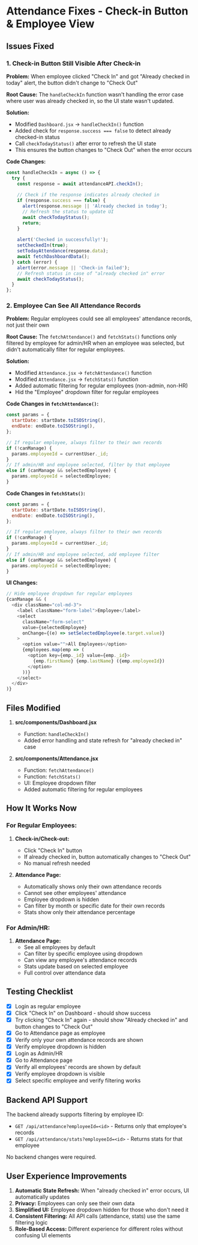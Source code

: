 # Attendance Fixes - Check-in Button & Employee View

## Issues Fixed

### 1. Check-in Button Still Visible After Check-in
**Problem:** When employee clicked "Check In" and got "Already checked in today" alert, the button didn't change to "Check Out"

**Root Cause:** The `handleCheckIn` function wasn't handling the error case where user was already checked in, so the UI state wasn't updated.

**Solution:**
- Modified `Dashboard.jsx` → `handleCheckIn()` function
- Added check for `response.success === false` to detect already checked-in status
- Call `checkTodayStatus()` after error to refresh the UI state
- This ensures the button changes to "Check Out" when the error occurs

**Code Changes:**
```javascript
const handleCheckIn = async () => {
  try {
    const response = await attendanceAPI.checkIn();
    
    // Check if the response indicates already checked in
    if (response.success === false) {
      alert(response.message || 'Already checked in today');
      // Refresh the status to update UI
      await checkTodayStatus();
      return;
    }
    
    alert('Checked in successfully!');
    setCheckedIn(true);
    setTodayAttendance(response.data);
    await fetchDashboardData();
  } catch (error) {
    alert(error.message || 'Check-in failed');
    // Refresh status in case of "already checked in" error
    await checkTodayStatus();
  }
};
```

### 2. Employee Can See All Attendance Records
**Problem:** Regular employees could see all employees' attendance records, not just their own

**Root Cause:** The `fetchAttendance()` and `fetchStats()` functions only filtered by employee for admin/HR when an employee was selected, but didn't automatically filter for regular employees.

**Solution:**
- Modified `Attendance.jsx` → `fetchAttendance()` function
- Modified `Attendance.jsx` → `fetchStats()` function
- Added automatic filtering for regular employees (non-admin, non-HR)
- Hid the "Employee" dropdown filter for regular employees

**Code Changes in `fetchAttendance()`:**
```javascript
const params = {
  startDate: startDate.toISOString(),
  endDate: endDate.toISOString(),
};

// If regular employee, always filter to their own records
if (!canManage) {
  params.employeeId = currentUser._id;
}
// If admin/HR and employee selected, filter by that employee
else if (canManage && selectedEmployee) {
  params.employeeId = selectedEmployee;
}
```

**Code Changes in `fetchStats()`:**
```javascript
const params = {
  startDate: startDate.toISOString(),
  endDate: endDate.toISOString(),
};

// If regular employee, always filter to their own records
if (!canManage) {
  params.employeeId = currentUser._id;
}
// If admin/HR and employee selected, add employee filter
else if (canManage && selectedEmployee) {
  params.employeeId = selectedEmployee;
}
```

**UI Changes:**
```javascript
// Hide employee dropdown for regular employees
{canManage && (
  <div className="col-md-3">
    <label className="form-label">Employee</label>
    <select 
      className="form-select"
      value={selectedEmployee}
      onChange={(e) => setSelectedEmployee(e.target.value)}
    >
      <option value="">All Employees</option>
      {employees.map(emp => (
        <option key={emp._id} value={emp._id}>
          {emp.firstName} {emp.lastName} ({emp.employeeId})
        </option>
      ))}
    </select>
  </div>
)}
```

## Files Modified

1. **src/components/Dashboard.jsx**
   - Function: `handleCheckIn()`
   - Added error handling and state refresh for "already checked in" case

2. **src/components/Attendance.jsx**
   - Function: `fetchAttendance()`
   - Function: `fetchStats()`
   - UI: Employee dropdown filter
   - Added automatic filtering for regular employees

## How It Works Now

### For Regular Employees:
1. **Check-in/Check-out:**
   - Click "Check In" button
   - If already checked in, button automatically changes to "Check Out"
   - No manual refresh needed

2. **Attendance Page:**
   - Automatically shows only their own attendance records
   - Cannot see other employees' attendance
   - Employee dropdown is hidden
   - Can filter by month or specific date for their own records
   - Stats show only their attendance percentage

### For Admin/HR:
1. **Attendance Page:**
   - See all employees by default
   - Can filter by specific employee using dropdown
   - Can view any employee's attendance records
   - Stats update based on selected employee
   - Full control over attendance data

## Testing Checklist

- [x] Login as regular employee
- [x] Click "Check In" on Dashboard - should show success
- [x] Try clicking "Check In" again - should show "Already checked in" and button changes to "Check Out"
- [x] Go to Attendance page as employee
- [x] Verify only your own attendance records are shown
- [x] Verify employee dropdown is hidden
- [x] Login as Admin/HR
- [x] Go to Attendance page
- [x] Verify all employees' records are shown by default
- [x] Verify employee dropdown is visible
- [x] Select specific employee and verify filtering works

## Backend API Support

The backend already supports filtering by employee ID:
- `GET /api/attendance?employeeId=<id>` - Returns only that employee's records
- `GET /api/attendance/stats?employeeId=<id>` - Returns stats for that employee

No backend changes were required.

## User Experience Improvements

1. **Automatic State Refresh:** When "already checked in" error occurs, UI automatically updates
2. **Privacy:** Employees can only see their own data
3. **Simplified UI:** Employee dropdown hidden for those who don't need it
4. **Consistent Filtering:** All API calls (attendance, stats) use the same filtering logic
5. **Role-Based Access:** Different experience for different roles without confusing UI elements
